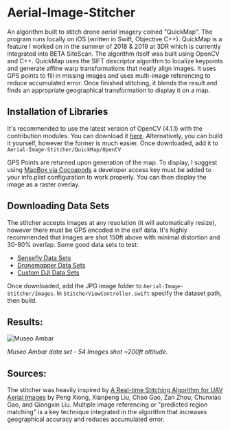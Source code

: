 # Aerial-Image-Stitcher
An algorithm built to stitch drone aerial imagery coined "QuickMap". The program runs locally on iOS (written in Swift, Objective C++). QuickMap is a feature I worked on in the summer of 2018 & 2019 at 3DR which is currently integrated into BETA SiteScan. The algorithm itself was built using OpenCV and C++. QuickMap uses the SIFT descriptor algorithm to localize keypoints and generate affine warp transformations that neatly align images. It uses GPS points to fill in missing images and uses multi-image referencing to reduce accumulated error. Once finished stitching, it blends the result and finds an appropriate geographical transformation to display it on a map. 


## Installation of Libraries 
It's recommended to use the latest version of OpenCV (4.1.1) with the contribution modules. You can download it [here](https://www.dropbox.com/s/m8yxpqen3m1m4m5/opencv2.framework.zip?dl=0). Alternatively, you can build it yourself, however the former is much easier. Once downloaded, add it to `Aerial-Image-Stitcher/QuickMap/OpenCV`

GPS Points are returned upon generation of the map. To display, I suggest using [MapBox via Cocoapods](https://cocoapods.org/pods/Mapbox-iOS-SDK) a developer access key must be added to your info.plist configuration to work properly. You can then display the image as a raster overlay.  

## Downloading Data Sets
The stitcher accepts images at any resolution (it will automatically resize), however there must be GPS encoded in the exif data. It's highly recommended that images are shot 150ft above with minimal distortion and 30-80% overlap. Some good data sets to test: 

- [Sensefly Data Sets](https://www.sensefly.com/education/datasets/?dataset=1503)
- [Dronemapper Data Sets](https://dronemapper.com/sample_data/)
- [Custom DJI Data Sets](https://google.com)

Once downloaded, add the JPG image folder to `Aerial-Image-Stitcher/Images`. In `StitcherViewController.swift` specify the dataset path, then build. 

## Results:
![Museo Ambar](https://i.ibb.co/sPcPst3/final-Image.png)

*Museo Ambar data set - 54 Images shot ~200ft altitude.*

## Sources: 
The stitcher was heavily inspired by [A Real-time Stitching Algorithm for UAV Aerial Images](https://www.atlantis-press.com/proceedings/iccsee-13/4836) by Peng Xiong, Xianpeng Liu, Chao Gao, Zan Zhou, Chunxiao Gao, and Qiongxin Liu. Multiple image referencing or "predicted region matching" is a key technique integrated in the algorithm that increases  geographical accuracy and reduces accumulated error. 





